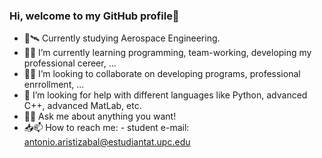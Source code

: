 ### Hi, welcome to my GitHub profile👋


<!-- **wantuto/wantuto** is a ✨ _special_ ✨ repository because its `README.md` (this file) appears on your GitHub profile. 

Here are some ideas to get you started: -->

- 🚀🛰 Currently studying Aerospace Engineering.
- 🌱📖 I’m currently learning programming, team-working, developing my professional cereer, ...
- 🤝👯 I’m looking to collaborate on developing programs, professional enrrollment, ...
- 🤔 I’m looking for help with different languages like Python, advanced C++, advanced MatLab, etc.
- 💬📝 Ask me about anything you want!
- 📥📫 How to reach me: - student e-mail: antonio.aristizabal@estudiantat.upc.edu  

